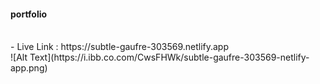#### portfolio 
<br>
- Live Link : https://subtle-gaufre-303569.netlify.app
<br>
![Alt Text](https://i.ibb.co.com/CwsFHWk/subtle-gaufre-303569-netlify-app.png)
